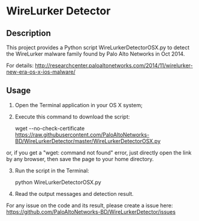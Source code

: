 WireLurker Detector
===================

## Description ##

This project provides a Python script WireLurkerDetectorOSX.py to detect the WireLurker malware family found by Palo Alto Networks in Oct 2014.

For details: http://researchcenter.paloaltonetworks.com/2014/11/wirelurker-new-era-os-x-ios-malware/

## Usage ##

1. Open the Terminal application in your OS X system;

2. Execute this command to download the script: 

    wget --no-check-certificate https://raw.githubusercontent.com/PaloAltoNetworks-BD/WireLurkerDetector/master/WireLurkerDetectorOSX.py

or, if you get a "wget: command not found" error, just directly open the link by any browser, then save the page to your home directory. 

3. Run the script in the Terminal: 

    python WireLurkerDetectorOSX.py

4. Read the output messages and detection result.

For any issue on the code and its result, please create a issue here: https://github.com/PaloAltoNetworks-BD/WireLurkerDetector/issues
